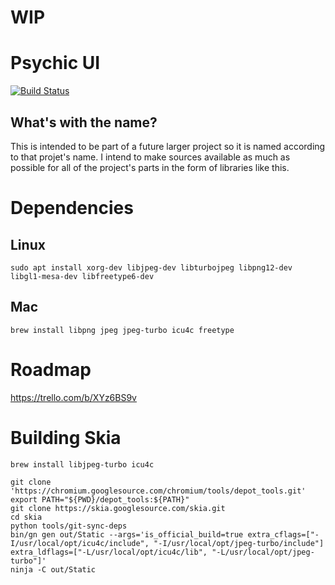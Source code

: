 # WIP

# Psychic UI

[![Build Status](https://travis-ci.org/ubald/psychic-ui.svg?branch=master)](https://travis-ci.org/ubald/psychic-ui)


## What's with the name?

This is intended to be part of a future larger project so it is named according to that projet's name. I intend to make
sources available as much as possible for all of the project's parts in the form of libraries like this.

# Dependencies

## Linux

    sudo apt install xorg-dev libjpeg-dev libturbojpeg libpng12-dev libgl1-mesa-dev libfreetype6-dev
    
## Mac

    brew install libpng jpeg jpeg-turbo icu4c freetype

# Roadmap

https://trello.com/b/XYz6BS9v

# Building Skia

    brew install libjpeg-turbo icu4c
    
    git clone 'https://chromium.googlesource.com/chromium/tools/depot_tools.git'
    export PATH="${PWD}/depot_tools:${PATH}"
    git clone https://skia.googlesource.com/skia.git
    cd skia
    python tools/git-sync-deps
    bin/gn gen out/Static --args='is_official_build=true extra_cflags=["-I/usr/local/opt/icu4c/include", "-I/usr/local/opt/jpeg-turbo/include"] extra_ldflags=["-L/usr/local/opt/icu4c/lib", "-L/usr/local/opt/jpeg-turbo"]'
    ninja -C out/Static
